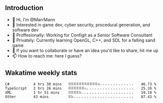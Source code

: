 ## Introduction
- 👋 Hi, I’m @MarrMann
- 👀 Interested in game dev, cyber security, procedural generation, and software dev
- 💼 Proffesionally: Working for Configit as a Senior Software Consultant
- 🌱 Privately: Currently learning OpenGL, C++, and SDL for a falling sand game
- 💞️ If you want to collaborate or have an idea you'd like to share, hit me up
- 📫 How to reach me: here I guess?

<!---
MarrMann/MarrMann is a ✨ special ✨ repository because its `README.md` (this file) appears on your GitHub profile.
You can click the Preview link to take a look at your changes.
--->
## Wakatime weekly stats
<!--START_SECTION:waka-->

```text
C#           4 hrs 30 mins   ⠿⠿⠿⠿⠿⠿⠿⠿⠿⠿⠿⠶⠄⠄⠄⠄⠄⠄⠄⠄⠄⠄⠄⠄⠄   46.73 %
TypeScript   2 hrs 26 mins   ⠿⠿⠿⠿⠿⠿⠦⠄⠄⠄⠄⠄⠄⠄⠄⠄⠄⠄⠄⠄⠄⠄⠄⠄⠄   25.26 %
XML          1 hr 51 mins    ⠿⠿⠿⠿⠷⠄⠄⠄⠄⠄⠄⠄⠄⠄⠄⠄⠄⠄⠄⠄⠄⠄⠄⠄⠄   19.18 %
Other        43 mins         ⠿⠷⠄⠄⠄⠄⠄⠄⠄⠄⠄⠄⠄⠄⠄⠄⠄⠄⠄⠄⠄⠄⠄⠄⠄   07.43 %
```

<!--END_SECTION:waka-->
